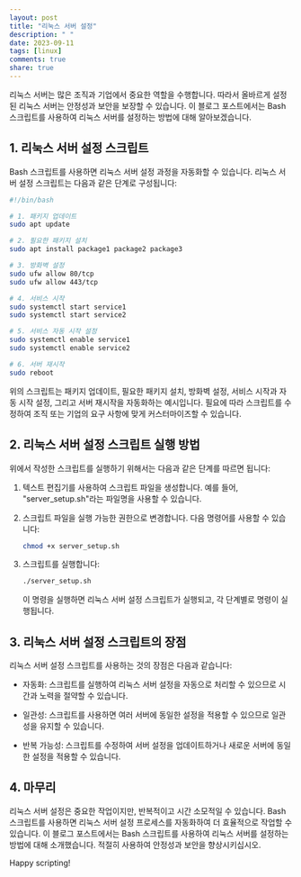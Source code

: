 ```yaml
---
layout: post
title: "리눅스 서버 설정"
description: " "
date: 2023-09-11
tags: [linux]
comments: true
share: true
---
```


리눅스 서버는 많은 조직과 기업에서 중요한 역할을 수행합니다. 따라서 올바르게 설정된 리눅스 서버는 안정성과 보안을 보장할 수 있습니다. 이 블로그 포스트에서는 Bash 스크립트를 사용하여 리눅스 서버를 설정하는 방법에 대해 알아보겠습니다.

## 1. 리눅스 서버 설정 스크립트

Bash 스크립트를 사용하면 리눅스 서버 설정 과정을 자동화할 수 있습니다. 리눅스 서버 설정 스크립트는 다음과 같은 단계로 구성됩니다:

```bash
#!/bin/bash

# 1. 패키지 업데이트
sudo apt update

# 2. 필요한 패키지 설치
sudo apt install package1 package2 package3

# 3. 방화벽 설정
sudo ufw allow 80/tcp
sudo ufw allow 443/tcp

# 4. 서비스 시작
sudo systemctl start service1
sudo systemctl start service2

# 5. 서비스 자동 시작 설정
sudo systemctl enable service1
sudo systemctl enable service2

# 6. 서버 재시작
sudo reboot
```

위의 스크립트는 패키지 업데이트, 필요한 패키지 설치, 방화벽 설정, 서비스 시작과 자동 시작 설정, 그리고 서버 재시작을 자동화하는 예시입니다. 필요에 따라 스크립트를 수정하여 조직 또는 기업의 요구 사항에 맞게 커스터마이즈할 수 있습니다.

## 2. 리눅스 서버 설정 스크립트 실행 방법

위에서 작성한 스크립트를 실행하기 위해서는 다음과 같은 단계를 따르면 됩니다:

1. 텍스트 편집기를 사용하여 스크립트 파일을 생성합니다. 예를 들어, "server_setup.sh"라는 파일명을 사용할 수 있습니다.

2. 스크립트 파일을 실행 가능한 권한으로 변경합니다. 다음 명령어를 사용할 수 있습니다:

   ```bash
   chmod +x server_setup.sh
   ```

3. 스크립트를 실행합니다:

   ```bash
   ./server_setup.sh
   ```

   이 명령을 실행하면 리눅스 서버 설정 스크립트가 실행되고, 각 단계별로 명령이 실행됩니다.

## 3. 리눅스 서버 설정 스크립트의 장점

리눅스 서버 설정 스크립트를 사용하는 것의 장점은 다음과 같습니다:

- 자동화: 스크립트를 실행하여 리눅스 서버 설정을 자동으로 처리할 수 있으므로 시간과 노력을 절약할 수 있습니다.

- 일관성: 스크립트를 사용하면 여러 서버에 동일한 설정을 적용할 수 있으므로 일관성을 유지할 수 있습니다.

- 반복 가능성: 스크립트를 수정하여 서버 설정을 업데이트하거나 새로운 서버에 동일한 설정을 적용할 수 있습니다.

## 4. 마무리

리눅스 서버 설정은 중요한 작업이지만, 반복적이고 시간 소모적일 수 있습니다. Bash 스크립트를 사용하면 리눅스 서버 설정 프로세스를 자동화하여 더 효율적으로 작업할 수 있습니다. 이 블로그 포스트에서는 Bash 스크립트를 사용하여 리눅스 서버를 설정하는 방법에 대해 소개했습니다. 적절히 사용하여 안정성과 보안을 향상시키십시오.

Happy scripting!